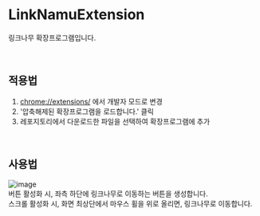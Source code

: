# LinkNamuExtension
링크나무 확장프로그램입니다.

<br>

## 적용법
1. [chrome://extensions/](chrome://extensions/) 에서 개발자 모드로 변경
2. '압축해제된 확장프로그램을 로드합니다.' 클릭
3. 레포지토리에서 다운로드한 파일을 선택하여 확장프로그램에 추가

<br>

## 사용법
![image](https://github.com/SeonghyeonKim/LinkNamuExtension/assets/48244988/5fbe281c-6173-4396-a244-61b4985ef7d1)
<br>
버튼 활성화 시, 좌측 하단에 링크나무로 이동하는 버튼을 생성합니다.
<br>
스크롤 활성화 시, 화면 최상단에서 마우스 휠을 위로 올리면, 링크나무로 이동합니다.
